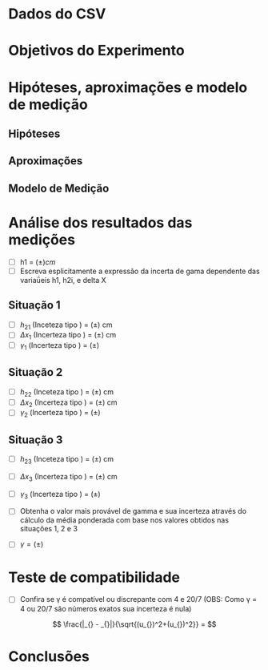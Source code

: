# Dados do CSV

# Objetivos do Experimento

# Hipóteses, aproximações e modelo de medição

## Hipóteses

## Aproximações

## Modelo de Medição

# Análise dos resultados das medições

* [ ] h1 = $( \pm ) cm$ 
* [ ] Escreva esplicitamente a expressão da incerta de gama dependente das variaǘeis h1, h2i, e delta X

## Situação 1
* [ ] $h_{21}$ (Inceteza tipo ) = $( \pm )$ cm
* [ ] $\Delta x_1$ (Incerteza tipo ) = $( \pm )$ cm 
* [ ] $\gamma_1$ (Incerteza tipo ) = $( \pm )$ 

## Situação 2
* [ ] $h_{22}$ (Inceteza tipo ) = $( \pm )$ cm
* [ ] $\Delta x_2$ (Incerteza tipo ) = $( \pm )$ cm 
* [ ] $\gamma_2$ (Incerteza tipo ) = $( \pm )$ 

## Situação 3
* [ ] $h_{23}$ (Inceteza tipo ) = $( \pm )$ cm
* [ ] $\Delta x_3$ (Incerteza tipo ) = $( \pm )$ cm 
* [ ] $\gamma_3$ (Incerteza tipo ) = $( \pm )$ 

* [ ] Obtenha o valor mais provável de gamma e sua incerteza através do cálculo da média ponderada com base nos valores obtidos nas situações 1, 2 e 3

* [ ] $\gamma = ( \pm )$   

# Teste de compatibilidade
* [ ] Confira se γ é compatível ou discrepante com 4 e 20/7 (OBS: Como γ = 4 ou 20/7 são números exatos sua incerteza é nula)

$$
\frac{|_{} - _{}|}{\sqrt{(u_{})^2+(u_{})^2}} =
$$

# Conclusões
